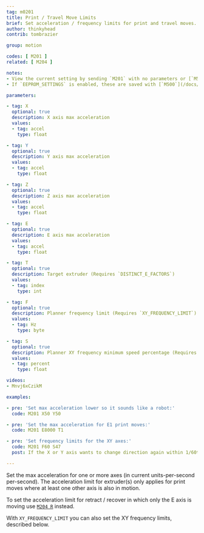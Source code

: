 ```yaml
---
tag: m0201
title: Print / Travel Move Limits
brief: Set acceleration / frequency limits for print and travel moves.
author: thinkyhead
contrib: tombrazier

group: motion

codes: [ M201 ]
related: [ M204 ]

notes:
- View the current setting by sending `M201` with no parameters or [`M503`](/docs/gcode/M503.html).
- If `EEPROM_SETTINGS` is enabled, these are saved with [`M500`](/docs/gcode/M500.html), loaded with [`M501`](/docs/gcode/M501.html), and reset with [`M502`](/docs/gcode/M502.html).

parameters:

- tag: X
  optional: true
  description: X axis max acceleration
  values:
  - tag: accel
    type: float

- tag: Y
  optional: true
  description: Y axis max acceleration
  values:
  - tag: accel
    type: float

- tag: Z
  optional: true
  description: Z axis max acceleration
  values:
  - tag: accel
    type: float

- tag: E
  optional: true
  description: E axis max acceleration
  values:
  - tag: accel
    type: float

- tag: T
  optional: true
  description: Target extruder (Requires `DISTINCT_E_FACTORS`)
  values:
  - tag: index
    type: int

- tag: F
  optional: true
  description: Planner frequency limit (Requires `XY_FREQUENCY_LIMIT`). This value determines the maximum frequency of direction changes for the X and Y axes.
  values:
  - tag: Hz
    type: byte

- tag: S
  optional: true
  description: Planner XY frequency minimum speed percentage (Requires `XY_FREQUENCY_LIMIT`). This value determines the minimum speed reduction that will be applied in response to exceeding the frequency limit.
  values:
  - tag: percent
    type: float

videos:
- Mnvj6xCzikM

examples:

- pre: 'Set max acceleration lower so it sounds like a robot:'
  code: M201 X50 Y50

- pre: 'Set the max acceleration for E1 print moves:'
  code: M201 E8000 T1

- pre: 'Set frequency limits for the XY axes:'
  code: M201 F60 S47
  post: If the X or Y axis wants to change direction again within 1/60th of a second, reduce the speed by up to 53%.

---
```


Set the max acceleration for one or more axes (in current units-per-second per-second). The acceleration limit for extruder(s) only applies for print moves where at least one other axis is also in motion.

To set the acceleration limit for retract / recover in which only the E axis is moving use [`M204 R`](/docs/gcode/M204.html) instead.

With `XY_FREQUENCY_LIMIT` you can also set the XY frequency limits, described below.

